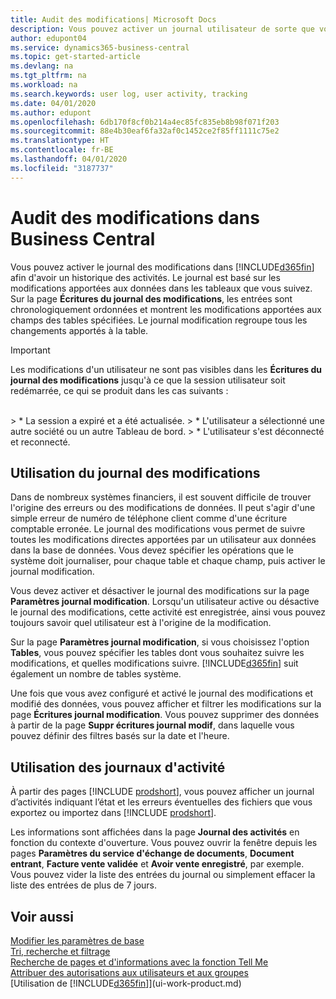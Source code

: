 ```yaml
---
title: Audit des modifications| Microsoft Docs
description: Vous pouvez activer un journal utilisateur de sorte que vous avez un historique de toutes les modifications apportées aux données dans les tables suivies. Vous pouvez également suivre les activités avec certains types de journaux d'activité.
author: edupont04
ms.service: dynamics365-business-central
ms.topic: get-started-article
ms.devlang: na
ms.tgt_pltfrm: na
ms.workload: na
ms.search.keywords: user log, user activity, tracking
ms.date: 04/01/2020
ms.author: edupont
ms.openlocfilehash: 6db170f8cf0b214a4ec85fc835eb8b98f071f203
ms.sourcegitcommit: 88e4b30eaf6fa32af0c1452ce2f85ff1111c75e2
ms.translationtype: HT
ms.contentlocale: fr-BE
ms.lasthandoff: 04/01/2020
ms.locfileid: "3187737"
---
```

# <a name="auditing-changes-in-business-central"></a>Audit des modifications dans Business Central

Vous pouvez activer le journal des modifications dans [!INCLUDE[d365fin](includes/d365fin_md.md)] afin d'avoir un historique des activités. Le journal est basé sur les modifications apportées aux données dans les tableaux que vous suivez. Sur la page **Écritures du journal des modifications**, les entrées sont chronologiquement ordonnées et montrent les modifications apportées aux champs des tables spécifiées. Le journal modification regroupe tous les changements apportés à la table.

> [!Important]
> Les modifications d'un utilisateur ne sont pas visibles dans les **Écritures du journal des modifications** jusqu'à ce que la session utilisateur soit redémarrée, ce qui se produit dans les cas suivants :
<br />
> * La session a expiré et a été actualisée.
> * L'utilisateur a sélectionné une autre société ou un autre Tableau de bord.
> * L'utilisateur s'est déconnecté et reconnecté.

## <a name="working-with-the-change-log"></a>Utilisation du journal des modifications

Dans de nombreux systèmes financiers, il est souvent difficile de trouver l'origine des erreurs ou des modifications de données. Il peut s'agir d'une simple erreur de numéro de téléphone client comme d'une écriture comptable erronée. Le journal des modifications vous permet de suivre toutes les modifications directes apportées par un utilisateur aux données dans la base de données. Vous devez spécifier les opérations que le système doit journaliser, pour chaque table et chaque champ, puis activer le journal modification.  

Vous devez activer et désactiver le journal des modifications sur la page **Paramètres journal modification**. Lorsqu'un utilisateur active ou désactive le journal des modifications, cette activité est enregistrée, ainsi vous pouvez toujours savoir quel utilisateur est à l'origine de la modification.

Sur la page **Paramètres journal modification**, si vous choisissez l'option **Tables**, vous pouvez spécifier les tables dont vous souhaitez suivre les modifications, et quelles modifications suivre. [!INCLUDE[d365fin](includes/d365fin_md.md)] suit également un nombre de tables système.

Une fois que vous avez configuré et activé le journal des modifications et modifié des données, vous pouvez afficher et filtrer les modifications sur la page **Écritures journal modification**. Vous pouvez supprimer des données à partir de la page **Suppr écritures journal modif**, dans laquelle vous pouvez définir des filtres basés sur la date et l'heure.  

## <a name="working-with-activity-logs"></a>Utilisation des journaux d'activité

À partir des pages [!INCLUDE [prodshort](includes/prodshort.md)], vous pouvez afficher un journal d’activités indiquant l’état et les erreurs éventuelles des fichiers que vous exportez ou importez dans [!INCLUDE [prodshort](includes/prodshort.md)].  

Les informations sont affichées dans la page **Journal des activités** en fonction du contexte d'ouverture. Vous pouvez ouvrir la fenêtre depuis les pages **Paramètres du service d'échange de documents**, **Document entrant**, **Facture vente validée** et **Avoir vente enregistré**, par exemple. Vous pouvez vider la liste des entrées du journal ou simplement effacer la liste des entrées de plus de 7 jours.  

## <a name="see-also"></a>Voir aussi
[Modifier les paramètres de base](ui-change-basic-settings.md)  
[Tri, recherche et filtrage](ui-enter-criteria-filters.md)  
[Recherche de pages et d'informations avec la fonction Tell Me](ui-search.md)  
[Attribuer des autorisations aux utilisateurs et aux groupes](ui-define-granular-permissions.md)    
[Utilisation de [!INCLUDE[d365fin](includes/d365fin_md.md)]](ui-work-product.md)  
